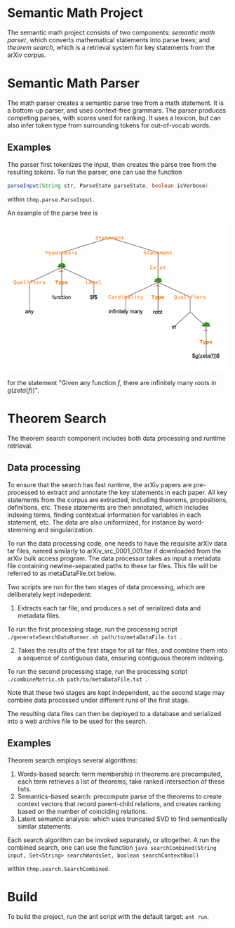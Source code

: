 
# Semantic Math Project

The semantic math project consists of two components: *semantic math parser*, which converts mathematical statements into parse trees; and *theorem search*, which is a retrieval system for key statements from the arXiv corpus.

# Semantic Math Parser

The math parser creates a semantic parse tree from a math statement. It is a bottom-up parser, and uses context-free grammars. The parser produces competing parses, with scores used for ranking. It uses a lexicon, but can also infer token type from surrounding tokens for out-of-vocab words.

## Examples

The parser first tokenizes the input, then creates the parse tree from the resulting tokens. To run the parser, one can use the function

```java
parseInput(String str, ParseState parseState, boolean isVerbose)
```
within `thmp.parse.ParseInput`.

An example of the parse tree is

![ParseTree](parseTree1.png)

for the statement "Given any function $f$, there are infinitely many roots in $g(zeta(f))$".

# Theorem Search

The theorem search component includes both data processing and runtime retrieval.

## Data processing
To ensure that the search has fast runtime, the arXiv papers are pre-processed to extract and annotate the key statements in each paper. All key statements from the corpus are extracted, including theorems, propositions, definitions, etc. These statements are then annotated, which includes indexing terms, finding contextual information for variables in each statement, etc. The data are also uniformized, for instance by word-stemming and singularization.

To run the data processing code, one needs to have the requisite arXiv data tar files, named similarly to arXiv_src_0001_001.tar if downloaded from the arXiv bulk access program. The data processor takes as input a metadata file containing newline-separated paths to these tar files. This file will be referred to as metaDataFile.txt below.

Two scripts are run for the two stages of data processing, which are deliberately kept indepedent:

1) Extracts each tar file, and produces a set of serialized data and metadata files.

To run the first processing stage, run the processing script `./generateSearchDataRunner.sh path/to/metaDataFile.txt `. 

2) Takes the results of the first stage for all tar files, and combine them into a sequence of contiguous data, ensuring contiguous theorem indexing.

To run the second processing stage, run the processing script `./combineMatrix.sh path/to/metaDataFile.txt `. 

Note that these two stages are kept independent, as the second stage may combine data processed under different runs of the first stage.

The resulting data files can then be deployed to a database and serialized into a web archive file to be used for the search.

## Examples
Theorem search employs several algorithms:

1) Words-based search: term membership in theorems are precomputed, each term retrieves a list of theorems, take ranked intersection of these lists.
2) Semantics-based search: precompute parse of the theorems to create context vectors that record parent-child relations, and creates ranking based on the number of coinciding relations.
3) Latent semantic analysis: which uses truncated SVD to find semantically similar statements.

Each search algorithm can be invoked separately, or altogether. A run the combined search, one can use the function 
```java searchCombined(String input, Set<String> searchWordsSet, boolean searchContextBool)``` 

within `thmp.search.SearchCombined`.

# Build 
To build the project, run the ant script with the default target: `ant run`.


